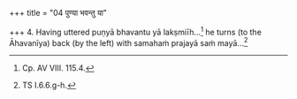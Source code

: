+++
title = "04 पुण्या भवन्तु या"

+++
4. Having uttered puṇyā bhavantu yā lakṣmiīh...[^1] he turns (to the Āhavanīya) back (by the left) with samahaṁ prajayā saṁ mayā...[^2]  


[^1]: Cp. AV VIII. 115.4.  

[^2]: TS I.6.6.g-h.
